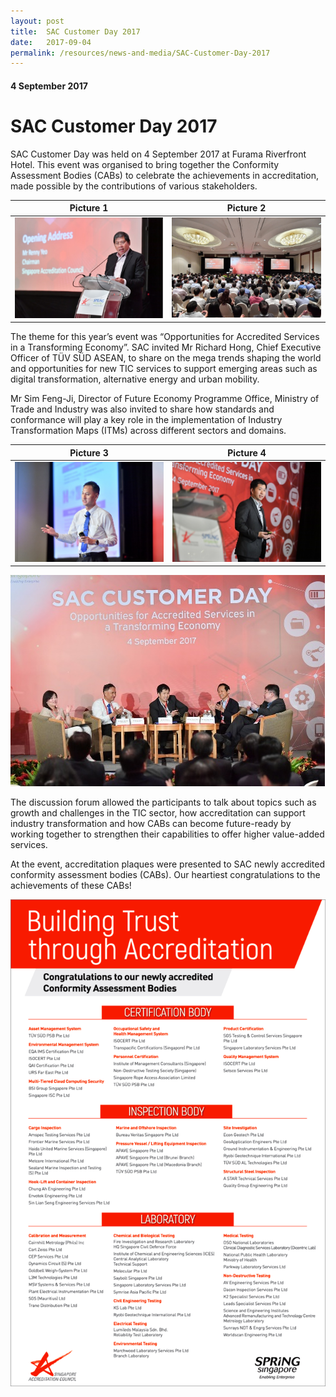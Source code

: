 ```yaml
---
layout: post
title:  SAC Customer Day 2017
date:   2017-09-04
permalink: /resources/news-and-media/SAC-Customer-Day-2017
---
```

#### 4 September 2017
# **SAC Customer Day 2017**

SAC Customer Day was held on 4 September 2017 at Furama Riverfront Hotel. This event was organised to bring together the Conformity Assessment Bodies (CABs) to celebrate the achievements in accreditation, made possible by the contributions of various stakeholders.

 
Picture 1             |  Picture 2
:-------------------------:|:-------------------------:
![customerday2017_1](/images/customerday2017_1.png)  |  ![customerday2017_2](/images/customerday2017_2.png)

The theme for this year’s event was “Opportunities for Accredited Services in a Transforming Economy”. SAC invited Mr Richard Hong, Chief Executive Officer of TÜV SÜD ASEAN, to share on the mega trends shaping the world and opportunities for new TIC services to support emerging areas such as digital transformation, alternative energy and urban mobility.

Mr Sim Feng-Ji, Director of Future Economy Programme Office, Ministry of Trade and Industry was also invited to share how standards and conformance will play a key role in the implementation of Industry Transformation Maps (ITMs) across different sectors and domains.

Picture 3             |  Picture 4
:-------------------------:|:-------------------------:
![customerday2017_3](/images/customerday2017_3.png)  |  ![customerday2017_4](/images/customerday2017_4.png)

![customerday2017_5](/images/customerday2017_5.png)

The discussion forum allowed the participants to talk about topics such as growth and challenges in the TIC sector, how accreditation can support industry transformation and how CABs can become future-ready by working together to strengthen their capabilities to offer higher value-added services.

At the event, accreditation plaques were presented to SAC newly accredited conformity assessment bodies (CABs). Our heartiest congratulations to the achievements of these CABs!

![customerday2017_6](/images/customerday2017_6.png)
